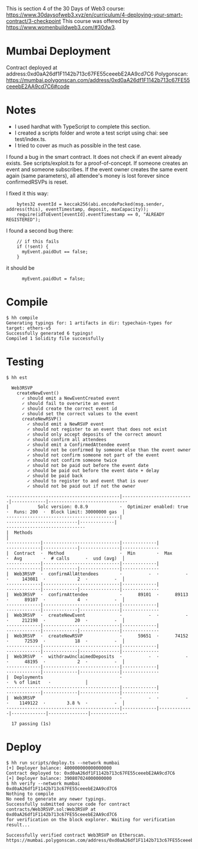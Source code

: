 This is section 4 of the 30 Days of Web3 course: https://www.30daysofweb3.xyz/en/curriculum/4-deploying-your-smart-contract/3-checkpoint
This course was offered by https://www.womenbuildweb3.com/#30dw3.

# Mumbai Deployment

Contract deployed at address:0xd0aA26df1F1142b713c67FE55ceeebE2AA9cd7C6
Polygonscan: https://mumbai.polygonscan.com/address/0xd0aA26df1F1142b713c67FE55ceeebE2AA9cd7C6#code

# Notes

- I used hardhat with TypeScript to complete this section.
- I created a scripts folder and wrote a test script using chai: see test/index.ts.
- I tried to cover as much as possible in the test case.

I found a bug in the smart contract. It does not check if an event already exists.
See scripts/exploit.ts for a proof-of-concept.
If someone creates an event and someone subscribes. If the event owner creates the same event again (same parameters), all attendee's money is lost forever since confirmedRSVPs is reset.

I fixed it this way:

```solidity
    bytes32 eventId = keccak256(abi.encodePacked(msg.sender, address(this), eventTimestamp, deposit, maxCapacity));
    require(idToEvent[eventId].eventTimestamp == 0, "ALREADY REGISTERED");
```

I found a second bug there:

```solidity
    // if this fails
    if (!sent) {
      myEvent.paidOut == false;
    }
```

it should be

```solidity
      myEvent.paidOut = false;
```

# Compile

```console
$ hh compile
Generating typings for: 1 artifacts in dir: typechain-types for target: ethers-v5
Successfully generated 6 typings!
Compiled 1 Solidity file successfully
```

# Testing

```console
$ hh est

  Web3RSVP
    createNewEvent()
      ✓ should emit a NewEventCreated event
      ✓ should fail to overwrite an event
      ✓ should create the correct event id
      ✓ should set the correct values to the event
      createNewRSVP()
        ✓ should emit a NewRSVP event
        ✓ should not register to an event that does not exist
        ✓ should only accept deposits of the correct amount
        ✓ should confirm all attendees
        ✓ should emit a ConfirmedAttendee event
        ✓ should not be confirmed by someone else than the event owner
        ✓ should not confirm someone not part of the event
        ✓ should not confirm someone twice
        ✓ should not be paid out before the event date
        ✓ should be paid out before the event date + delay
        ✓ should be paid back
        ✓ should to register to and event that is over
        ✓ should not be paid out if not the owner

·------------------------------------------|---------------------------|-------------|-----------------------------·
|           Solc version: 0.8.9            ·  Optimizer enabled: true  ·  Runs: 200  ·  Block limit: 30000000 gas  │
···········································|···························|·············|······························
|  Methods                                                                                                         │
·············|·····························|·············|·············|·············|···············|··············
|  Contract  ·  Method                     ·  Min        ·  Max        ·  Avg        ·  # calls      ·  usd (avg)  │
·············|·····························|·············|·············|·············|···············|··············
|  Web3RSVP  ·  confirmAllAttendees        ·          -  ·          -  ·     143081  ·            2  ·          -  │
·············|·····························|·············|·············|·············|···············|··············
|  Web3RSVP  ·  confirmAttendee            ·      89101  ·      89113  ·      89107  ·            4  ·          -  │
·············|·····························|·············|·············|·············|···············|··············
|  Web3RSVP  ·  createNewEvent             ·          -  ·          -  ·     212198  ·           20  ·          -  │
·············|·····························|·············|·············|·············|···············|··············
|  Web3RSVP  ·  createNewRSVP              ·      59651  ·      74152  ·      72539  ·           18  ·          -  │
·············|·····························|·············|·············|·············|···············|··············
|  Web3RSVP  ·  withdrawUnclaimedDeposits  ·          -  ·          -  ·      48195  ·            2  ·          -  │
·············|·····························|·············|·············|·············|···············|··············
|  Deployments                             ·                                         ·  % of limit   ·             │
···········································|·············|·············|·············|···············|··············
|  Web3RSVP                                ·          -  ·          -  ·    1149122  ·        3.8 %  ·          -  │
·------------------------------------------|-------------|-------------|-------------|---------------|-------------·

  17 passing (1s)
```

# Deploy

```console
$ hh run scripts/deploy.ts --network mumbai
[+] Deployer balance: 400000000000000000
Contract deployed to: 0xd0aA26df1F1142b713c67FE55ceeebE2AA9cd7C6
[+] Deployer balance: 390807024000000000
$ hh verify --network mumbai 0xd0aA26df1F1142b713c67FE55ceeebE2AA9cd7C6
Nothing to compile
No need to generate any newer typings.
Successfully submitted source code for contract
contracts/Web3RSVP.sol:Web3RSVP at 0xd0aA26df1F1142b713c67FE55ceeebE2AA9cd7C6
for verification on the block explorer. Waiting for verification result...

Successfully verified contract Web3RSVP on Etherscan.
https://mumbai.polygonscan.com/address/0xd0aA26df1F1142b713c67FE55ceeebE2AA9cd7C6#code
```
